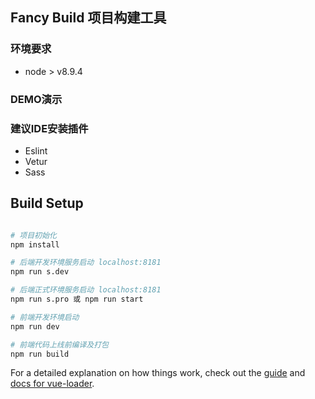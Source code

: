 ## Fancy Build 项目构建工具

### 环境要求

* node > v8.9.4

### DEMO演示

### 建议IDE安装插件

- Eslint
- Vetur
- Sass

## Build Setup

``` bash

# 项目初始化
npm install

# 后端开发环境服务启动 localhost:8181
npm run s.dev

# 后端正式环境服务启动 localhost:8181
npm run s.pro 或 npm run start

# 前端开发环境启动
npm run dev

# 前端代码上线前编译及打包
npm run build

```

For a detailed explanation on how things work, check out the [guide](http://vuejs-templates.github.io/webpack/) and [docs for vue-loader](http://vuejs.github.io/vue-loader).

